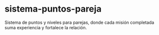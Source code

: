 # sistema-puntos-pareja
Sistema de puntos y niveles para parejas, donde cada misión completada suma experiencia y fortalece la relación.
